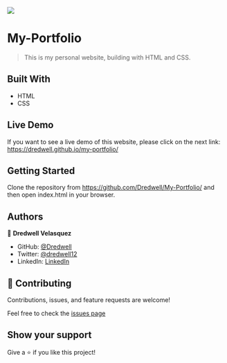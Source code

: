 ![](https://img.shields.io/badge/Microverse-blueviolet)

# My-Portfolio

> This is my personal website, building with HTML and CSS.

## Built With

- HTML
- CSS

## Live Demo

If you want to see a live demo of this website, please click on the next link:
https://dredwell.github.io/my-portfolio/

## Getting Started

Clone the repository from https://github.com/Dredwell/My-Portfolio/ 
and then open index.html in your browser.


## Authors

👤 **Dredwell Velasquez**

- GitHub: [@Dredwell](https://github.com/Dredwell)
- Twitter: [@dredwell12](https://twitter.com/dredwell12)
- LinkedIn: [LinkedIn](https://www.linkedin.com/in/dredwell-velasquez-462a60160/)


## 🤝 Contributing

Contributions, issues, and feature requests are welcome!

Feel free to check the [issues page](https://github.com/Dredwell/My-Portfolio/issues)

## Show your support

Give a ⭐️ if you like this project!
